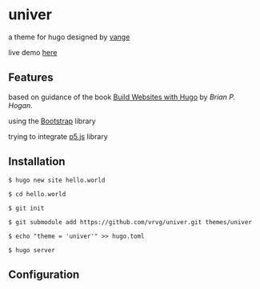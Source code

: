 # univer

a theme for hugo designed by [vange](https://vange.li)

live demo [here](https://demo.cipact.li)

## Features

based on guidance of the book [Build Websites with Hugo](https://pragprog.com/titles/bhhugo/build-websites-with-hugo/) by *Brian P. Hogan*.

using the [Bootstrap](https://getbootstrap.com/) library

trying to integrate [p5.js](https://p5js.org/) library

## Installation

`$ hugo new site hello.world`

`$ cd hello.world`

`$ git init`

`$ git submodule add https://github.com/vrvg/univer.git themes/univer`

`$ echo "theme = 'univer'" >> hugo.toml`

`$ hugo server`

## Configuration
